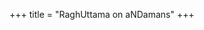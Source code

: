 +++
title = "RaghUttama on aNDamans"
+++
<div class="js_include" url="/notes/places/india/articles/raghUttama_on_aNDamans" unfilled newLevelForH1="5" includeTitle="false"> </div>  
